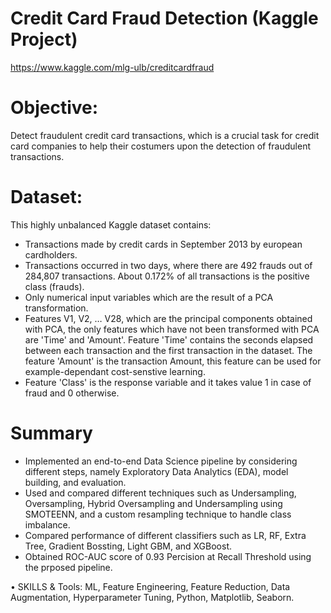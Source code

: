 # Credit Card Fraud Detection (Kaggle Project)
https://www.kaggle.com/mlg-ulb/creditcardfraud 

#  Objective:

Detect fraudulent credit card transactions, which is a crucial task for credit card companies to help their costumers upon the detection of fraudulent transactions.

# Dataset:
This highly unbalanced Kaggle dataset contains:

- Transactions made by credit cards in September 2013 by european cardholders.
- Transactions occurred in two days, where there are 492 frauds out of 284,807 transactions. About 0.172% of all transactions is the positive class (frauds).
- Only numerical input variables which are the result of a PCA transformation.
- Features V1, V2, … V28, which are the principal components obtained with PCA, the only features which have not been transformed with PCA are 'Time' and 'Amount'. Feature 'Time' contains the seconds elapsed between each transaction and the first transaction in the dataset. The feature 'Amount' is the transaction Amount, this feature can be used for example-dependant cost-senstive learning. 
- Feature 'Class' is the response variable and it takes value 1 in case of fraud and 0 otherwise.

# Summary
-	Implemented an end-to-end Data Science pipeline by considering different steps, namely Exploratory Data Analytics (EDA), model building, and evaluation.
-	Used and compared different techniques such as Undersampling, Oversampling, Hybrid Oversampling and Undersampling using SMOTEENN, and a custom resampling technique to handle class imbalance.
-	Compared performance of different classifiers such as LR, RF, Extra Tree, Gradient Bossting, Light GBM, and XGBoost.
-	Obtained ROC-AUC score of 0.93 Percision at Recall Threshold using the prposed pipeline.

•	SKILLS & Tools:  ML, Feature Engineering, Feature Reduction, Data Augmentation, Hyperparameter Tuning, Python, Matplotlib, Seaborn. 

